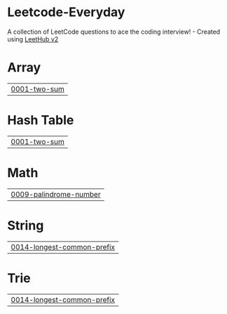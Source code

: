 # Leetcode-Everyday
A collection of LeetCode questions to ace the coding interview! - Created using [LeetHub v2](https://github.com/arunbhardwaj/LeetHub-2.0)


# Array
|  |
| ------- |
| [0001-two-sum](https://github.com/pidzvnese/Leetcode-Everyday/tree/master/0001-two-sum) |
# Hash Table
|  |
| ------- |
| [0001-two-sum](https://github.com/pidzvnese/Leetcode-Everyday/tree/master/0001-two-sum) |
# Math
|  |
| ------- |
| [0009-palindrome-number](https://github.com/pidzvnese/Leetcode-Everyday/tree/master/0009-palindrome-number) |
# String
|  |
| ------- |
| [0014-longest-common-prefix](https://github.com/pidzvnese/Leetcode-Everyday/tree/master/0014-longest-common-prefix) |
# Trie
|  |
| ------- |
| [0014-longest-common-prefix](https://github.com/pidzvnese/Leetcode-Everyday/tree/master/0014-longest-common-prefix) |